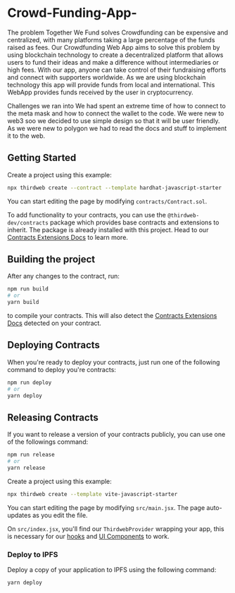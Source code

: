 # Crowd-Funding-App-

The problem Together We Fund solves
Crowdfunding can be expensive and centralized, with many platforms taking a large percentage of the funds raised as fees. Our Crowdfunding Web App aims to solve this problem by using blockchain technology to create a decentralized platform that allows users to fund their ideas and make a difference without intermediaries or high fees. With our app, anyone can take control of their fundraising efforts and connect with supporters worldwide. As we are using blockchain technology this app will provide funds from local and international. This WebApp provides funds received by the user
in cryptocurrency.

Challenges we ran into
We had spent an extreme time of how to connect to the meta mask and how to connect the wallet to the code.
We were new to web3 soo we decided to use simple design so that it will be user friendly. As we were new to polygon we had to read the docs and stuff to implement it to the web.

## Getting Started

Create a project using this example:

```bash
npx thirdweb create --contract --template hardhat-javascript-starter
```

You can start editing the page by modifying `contracts/Contract.sol`.

To add functionality to your contracts, you can use the `@thirdweb-dev/contracts` package which provides base contracts and extensions to inherit. The package is already installed with this project. Head to our [Contracts Extensions Docs](https://portal.thirdweb.com/contractkit) to learn more.

## Building the project

After any changes to the contract, run:

```bash
npm run build
# or
yarn build
```

to compile your contracts. This will also detect the [Contracts Extensions Docs](https://portal.thirdweb.com/contractkit) detected on your contract.

## Deploying Contracts

When you're ready to deploy your contracts, just run one of the following command to deploy you're contracts:

```bash
npm run deploy
# or
yarn deploy
```

## Releasing Contracts

If you want to release a version of your contracts publicly, you can use one of the followings command:

```bash
npm run release
# or
yarn release
```
Create a project using this example:

```bash
npx thirdweb create --template vite-javascript-starter
```

You can start editing the page by modifying `src/main.jsx`. The page auto-updates as you edit the file.

On `src/index.jsx`, you'll find our `ThirdwebProvider` wrapping your app,
this is necessary for our [hooks](https://portal.thirdweb.com/react) and
[UI Components](https://portal.thirdweb.com/ui-components) to work.

### Deploy to IPFS

Deploy a copy of your application to IPFS using the following command:

```bash
yarn deploy
```


